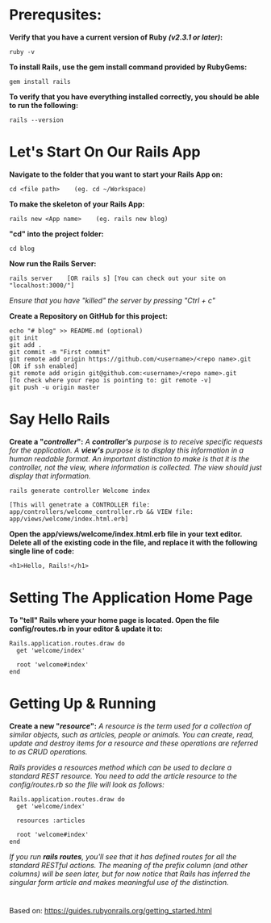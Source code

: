 #
# Prerequsites:

**Verify that you have a current version of Ruby *(v2.3.1 or later)*:**
``` 
ruby -v
```

**To install Rails, use the gem install command provided by RubyGems:**
```
gem install rails
```

**To verify that you have everything installed correctly, you should be able to run the following:**
```
rails --version
```

#
# Let's Start On Our Rails App
**Navigate to the folder that you want to start your Rails App on:**
```
cd <file path>    (eg. cd ~/Workspace)
```

**To make the skeleton of your Rails App:**
```
rails new <App name>    (eg. rails new blog)
```

**"cd" into the project folder:**
```
cd blog
```

**Now run the Rails Server:**
```
rails server    [OR rails s] [You can check out your site on "localhost:3000/"]
```
*Ensure that you have "killed" the server by pressing "Ctrl + c"*

**Create a Repository on GitHub for this project:**
```
echo "# blog" >> README.md (optional)
git init
git add .
git commit -m "First commit"
git remote add origin https://github.com/<username>/<repo name>.git
[OR if ssh enabled]
git remote add origin git@github.com:<username>/<repo name>.git
[To check where your repo is pointing to: git remote -v]
git push -u origin master
```

#
# Say Hello Rails
**Create a "*controller*":**
*A **controller's** purpose is to receive specific requests for the application. A **view's** purpose is to display this information in a human readable format. An important distinction to make is that it is the controller, not the view, where information is collected. The view should just display that information.*
```
rails generate controller Welcome index

[This will genetrate a CONTROLLER file: app/controllers/welcome_controller.rb && VIEW file: app/views/welcome/index.html.erb]
```

**Open the app/views/welcome/index.html.erb file in your text editor. Delete all of the existing code in the file, and replace it with the following single line of code:**
```
<h1>Hello, Rails!</h1>
```

#
# Setting The Application Home Page
**To "tell" Rails where your home page is located. Open the file config/routes.rb in your editor & update it to:**
```
Rails.application.routes.draw do
  get 'welcome/index'
 
  root 'welcome#index'
end
```

#
# Getting Up & Running
**Create a new "*resource*":**
*A resource is the term used for a collection of similar objects, such as articles, people or animals. You can create, read, update and destroy items for a resource and these operations are referred to as CRUD operations.*

*Rails provides a resources method which can be used to declare a standard REST resource. You need to add the article resource to the config/routes.rb so the file will look as follows:*
```
Rails.application.routes.draw do
  get 'welcome/index'
 
  resources :articles
 
  root 'welcome#index'
end
```

*If you run **rails routes**, you'll see that it has defined routes for all the standard RESTful actions. The meaning of the prefix column (and other columns) will be seen later, but for now notice that Rails has inferred the singular form article and makes meaningful use of the distinction.*

#


#
Based on: https://guides.rubyonrails.org/getting_started.html